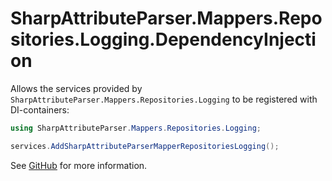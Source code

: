 # SharpAttributeParser.Mappers.Repositories.Logging.DependencyInjection

Allows the services provided by `SharpAttributeParser.Mappers.Repositories.Logging` to be registered with DI-containers:

```csharp
using SharpAttributeParser.Mappers.Repositories.Logging;

services.AddSharpAttributeParserMapperRepositoriesLogging();
```

See [GitHub](https://github.com/ErikWe/sharp-attribute-parser) for more information.